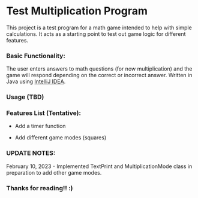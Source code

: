 # Test Multiplication Program



 This project is a test program for a math game intended to help with simple calculations. It acts as a starting point to test out game 
 logic for different features. 
 

### Basic Functionality:
  The user enters answers to math questions (for now multiplication) and the game will respond depending on the correct or incorrect answer. Written in Java 
  using [IntelliJ IDEA](https://www.jetbrains.com/idea/).
  
### Usage (TBD)

### Features List (Tentative):
- Add a timer function

- Add different game modes (squares)


### UPDATE NOTES:

February 10, 2023 - Implemented TextPrint and MultiplicationMode class in preparation to add other game modes.



### Thanks for reading!! :)









